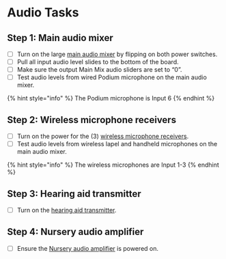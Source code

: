 # Audio Tasks

## Step 1: Main audio mixer

* [ ] Turn on the large [main audio mixer](../../hardware/crows-nest/audio-mixers.md) by flipping on both power switches.
* [ ] Pull all input audio level slides to the bottom of the board.
* [ ] Make sure the output Main Mix audio sliders are set to “0”.
* [ ] Test audio levels from wired Podium microphone on the main audio mixer.

{% hint style="info" %}
The Podium microphone is Input 6
{% endhint %}

## Step 2: Wireless microphone receivers

* [ ] Turn on the power for the \(3\) [wireless microphone receivers](../../hardware/crows-nest/wireless-microphone-receivers.md).
* [ ] Test audio levels from wireless lapel and handheld microphones on the main audio mixer.

{% hint style="info" %}
The wireless microphones are Input 1-3
{% endhint %}

## Step 3: Hearing aid transmitter

* [ ] Turn on the [hearing aid transmitter](../../hardware/crows-nest/hearing-aid-transmitter.md).

## Step 4: Nursery audio amplifier

* [ ] Ensure the [Nursery audio amplifier](../../hardware/crows-nest/nursery-audio-amplifier.md) is powered on.

